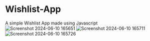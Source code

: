 # Wishlist-App
A simple Wishlist App made using Javascript
![Screenshot 2024-06-10 165651](https://github.com/Mahi-ma-shinde/Wishlist-App/assets/103496163/709d863a-0615-4770-8150-76b44e6e86c3)
![Screenshot 2024-06-10 165711](https://github.com/Mahi-ma-shinde/Wishlist-App/assets/103496163/cd6e2535-2fac-4fd3-8659-4e64815df85b)
![Screenshot 2024-06-10 165726](https://github.com/Mahi-ma-shinde/Wishlist-App/assets/103496163/9ccaa9d0-469e-4c1b-94c2-110c9b5df861)
